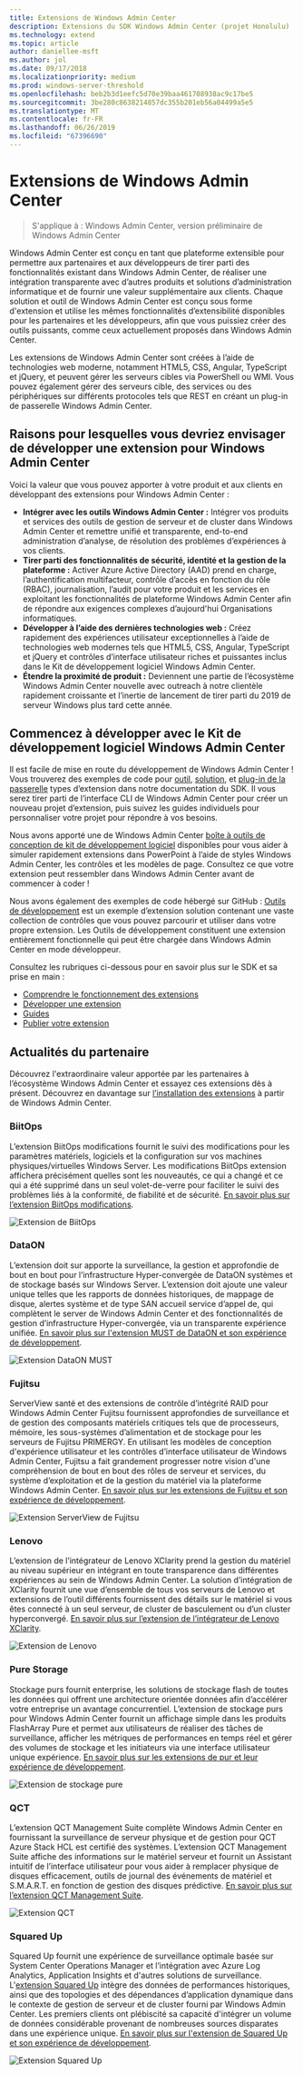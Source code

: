 ```yaml
---
title: Extensions de Windows Admin Center
description: Extensions du SDK Windows Admin Center (projet Honolulu)
ms.technology: extend
ms.topic: article
author: daniellee-msft
ms.author: jol
ms.date: 09/17/2018
ms.localizationpriority: medium
ms.prod: windows-server-threshold
ms.openlocfilehash: beb2b3d1eefc5d70e39baa461708938ac9c17be5
ms.sourcegitcommit: 3be280c8638214857dc355b201eb56a04499a5e5
ms.translationtype: MT
ms.contentlocale: fr-FR
ms.lasthandoff: 06/26/2019
ms.locfileid: "67396690"
---
```

# <a name="extensions-for-windows-admin-center"></a>Extensions de Windows Admin Center

>S'applique à : Windows Admin Center, version préliminaire de Windows Admin Center

Windows Admin Center est conçu en tant que plateforme extensible pour permettre aux partenaires et aux développeurs de tirer parti des fonctionnalités existant dans Windows Admin Center, de réaliser une intégration transparente avec d’autres produits et solutions d’administration informatique et de fournir une valeur supplémentaire aux clients. Chaque solution et outil de Windows Admin Center est conçu sous forme d'extension et utilise les mêmes fonctionnalités d’extensibilité disponibles pour les partenaires et les développeurs, afin que vous puissiez créer des outils puissants, comme ceux actuellement proposés dans Windows Admin Center.

Les extensions de Windows Admin Center sont créées à l’aide de technologies web moderne, notamment HTML5, CSS, Angular, TypeScript et jQuery, et peuvent gérer les serveurs cibles via PowerShell ou WMI. Vous pouvez également gérer des serveurs cible, des services ou des périphériques sur différents protocoles tels que REST en créant un plug-in de passerelle Windows Admin Center.

## <a name="why-you-should-consider-developing-an-extension-for-windows-admin-center"></a>Raisons pour lesquelles vous devriez envisager de développer une extension pour Windows Admin Center

Voici la valeur que vous pouvez apporter à votre produit et aux clients en développant des extensions pour Windows Admin Center :

- **Intégrer avec les outils Windows Admin Center :** Intégrer vos produits et services des outils de gestion de serveur et de cluster dans Windows Admin Center et remettre unifié et transparente, end-to-end administration d’analyse, de résolution des problèmes d’expériences à vos clients.
- **Tirer parti des fonctionnalités de sécurité, identité et la gestion de la plateforme :** Activer Azure Active Directory (AAD) prend en charge, l’authentification multifacteur, contrôle d’accès en fonction du rôle (RBAC), journalisation, l’audit pour votre produit et les services en exploitant les fonctionnalités de plateforme Windows Admin Center afin de répondre aux exigences complexes d’aujourd'hui Organisations informatiques.
- **Développer à l’aide des dernières technologies web :** Créez rapidement des expériences utilisateur exceptionnelles à l’aide de technologies web modernes tels que HTML5, CSS, Angular, TypeScript et jQuery et contrôles d’interface utilisateur riches et puissantes inclus dans le Kit de développement logiciel Windows Admin Center.
- **Étendre la proximité de produit :** Deviennent une partie de l’écosystème Windows Admin Center nouvelle avec outreach à notre clientèle rapidement croissante et l’inertie de lancement de tirer parti du 2019 de serveur Windows plus tard cette année.

## <a name="start-developing-with-the-windows-admin-center-sdk"></a>Commencez à développer avec le Kit de développement logiciel Windows Admin Center

Il est facile de mise en route du développement de Windows Admin Center !  Vous trouverez des exemples de code pour [outil](develop-tool.md), [solution](develop-solution.md), et [plug-in de la passerelle](develop-gateway-plugin.md) types d’extension dans notre documentation du SDK. Il vous serez tirer parti de l’interface CLI de Windows Admin Center pour créer un nouveau projet d’extension, puis suivez les guides individuels pour personnaliser votre projet pour répondre à vos besoins.

Nous avons apporté une de Windows Admin Center [boîte à outils de conception de kit de développement logiciel](https://github.com/Microsoft/windows-admin-center-sdk/blob/master/WindowsAdminCenterDesignToolkit.zip) disponibles pour vous aider à simuler rapidement extensions dans PowerPoint à l’aide de styles Windows Admin Center, les contrôles et les modèles de page. Consultez ce que votre extension peut ressembler dans Windows Admin Center avant de commencer à coder !

Nous avons également des exemples de code hébergé sur GitHub : [Outils de développement](https://aka.ms/wacsdk) est un exemple d’extension solution contenant une vaste collection de contrôles que vous pouvez parcourir et utiliser dans votre propre extension. Les Outils de développement constituent une extension entièrement fonctionnelle qui peut être chargée dans Windows Admin Center en mode développeur.

Consultez les rubriques ci-dessous pour en savoir plus sur le SDK et sa prise en main :

- [Comprendre le fonctionnement des extensions](understand-extensions.md)
- [Développer une extension](developing-extensions.md)
- [Guides](guides.md)
- [Publier votre extension](publish-extensions.md)

## <a name="partner-spotlight"></a>Actualités du partenaire

Découvrez l'extraordinaire valeur apportée par les partenaires à l’écosystème Windows Admin Center et essayez ces extensions dès à présent. Découvrez en davantage sur [l’installation des extensions](../configure/using-extensions.md) à partir de Windows Admin Center.

### <a name="biitops"></a>BiitOps
L’extension BiitOps modifications fournit le suivi des modifications pour les paramètres matériels, logiciels et la configuration sur vos machines physiques/virtuelles Windows Server. Les modifications BiitOps extension affichera précisément quelles sont les nouveautés, ce qui a changé et ce qui a été supprimé dans un seul volet-de-verre pour faciliter le suivi des problèmes liés à la conformité, de fiabilité et de sécurité. [En savoir plus sur l’extension BiitOps modifications](case-studies/biitops.md).

![Extension de BiitOps](../media/extensibility-overview/biitops-1.png)

### <a name="dataon"></a>DataON

L’extension doit sur apporte la surveillance, la gestion et approfondie de bout en bout pour l’infrastructure Hyper-convergée de DataON systèmes et de stockage basés sur Windows Server. L’extension doit ajoute une valeur unique telles que les rapports de données historiques, de mappage de disque, alertes système et de type SAN accueil service d’appel de, qui complètent le server de Windows Admin Center et des fonctionnalités de gestion d’infrastructure Hyper-convergée, via un transparente expérience unifiée. [En savoir plus sur l'extension MUST de DataON et son expérience de développement](case-studies/dataon.md).

![Extension DataON MUST](../media/extensibility-overview/dataon-must-extension.png)

### <a name="fujitsu"></a>Fujitsu

ServerView santé et des extensions de contrôle d’intégrité RAID pour Windows Admin Center Fujitsu fournissent approfondies de surveillance et de gestion des composants matériels critiques tels que de processeurs, mémoire, les sous-systèmes d’alimentation et de stockage pour les serveurs de Fujitsu PRIMERGY. En utilisant les modèles de conception d'expérience utilisateur et les contrôles d’interface utilisateur de Windows Admin Center, Fujitsu a fait grandement progresser notre vision d'une compréhension de bout en bout des rôles de serveur et services, du système d’exploitation et de la gestion du matériel via la plateforme Windows Admin Center. [En savoir plus sur les extensions de Fujitsu et son expérience de développement](case-studies/fujitsu.md).

![Extension ServerView de Fujitsu](../media/extensibility-overview/fujitsu-serverview-extension.png)

### <a name="lenovo"></a>Lenovo

L’extension de l’intégrateur de Lenovo XClarity prend la gestion du matériel au niveau supérieur en intégrant en toute transparence dans différentes expériences au sein de Windows Admin Center. La solution d’intégration de XClarity fournit une vue d’ensemble de tous vos serveurs de Lenovo et extensions de l’outil différents fournissent des détails sur le matériel si vous êtes connecté à un seul serveur, de cluster de basculement ou d’un cluster hyperconvergé. [En savoir plus sur l’extension de l’intégrateur de Lenovo XClarity](case-studies/lenovo.md).

![Extension de Lenovo](../media/extensibility-overview/lenovo-extension.png)

### <a name="pure-storage"></a>Pure Storage

Stockage purs fournit enterprise, les solutions de stockage flash de toutes les données qui offrent une architecture orientée données afin d’accélérer votre entreprise un avantage concurrentiel. L’extension de stockage purs pour Windows Admin Center fournit un affichage simple dans les produits FlashArray Pure et permet aux utilisateurs de réaliser des tâches de surveillance, afficher les métriques de performances en temps réel et gérer des volumes de stockage et les initiateurs via une interface utilisateur unique expérience. [En savoir plus sur les extensions de pur et leur expérience de développement](case-studies/purestorage.md).

![Extension de stockage pure](../media/extensibility-overview/purestorage-extension.png)

### <a name="qct"></a>QCT

L’extension QCT Management Suite complète Windows Admin Center en fournissant la surveillance de serveur physique et de gestion pour QCT Azure Stack HCL est certifié des systèmes. L’extension QCT Management Suite affiche des informations sur le matériel serveur et fournit un Assistant intuitif de l’interface utilisateur pour vous aider à remplacer physique de disques efficacement, outils de journal des événements de matériel et S.M.A.R.T. en fonction de gestion des disques prédictive. [En savoir plus sur l’extension QCT Management Suite](case-studies/qct.md).

![Extension QCT](../media/extensibility-overview/qct-extension.png)

### <a name="squared-up"></a>Squared Up

Squared Up fournit une expérience de surveillance optimale basée sur System Center Operations Manager et l’intégration avec Azure Log Analytics, Application Insights et d'autres solutions de surveillance. L'[extension Squared Up](https://squaredup.com/product/honolulu/windows-admin-center-extension/?utm_source=microsoft-docs&utm_medium=public-relations&utm_campaign=honolulu) intègre des données de performances historiques, ainsi que des topologies et des dépendances d’application dynamique dans le contexte de gestion de serveur et de cluster fourni par Windows Admin Center. Les premiers clients ont plébiscité sa capacité d'intégrer un volume de données considérable provenant de nombreuses sources disparates dans une expérience unique. [En savoir plus sur l'extension de Squared Up et son expérience de développement](case-studies/squared-up.md).

![Extension Squared Up](../media/extensibility-overview/squaredup-extension.png)
